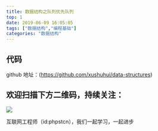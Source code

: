 ```yaml
---
title: 数据结构之队列优先队列
top: 1
date: 2019-06-09 16:05:05
tags: ["数据结构","编程基础"]
categories: "数据结构"
---
```


## 代码

github 地址：(https://github.com/xushuhui/data-structures)


## 欢迎扫描下方二维码，持续关注：
![](https://ww1.sinaimg.cn/large/a616b9a4gy1g4xzv954a4j20760763yo.jpg)

互联网工程师（id:phpstcn），我们一起学习，一起进步